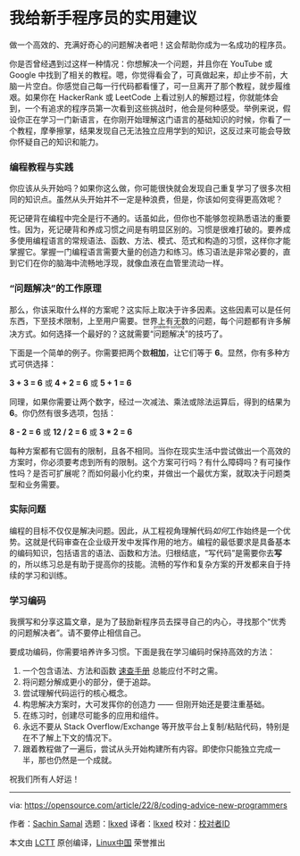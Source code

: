 [#]: subject: "My practical advice for new programmers"
[#]: via: "https://opensource.com/article/22/8/coding-advice-new-programmers"
[#]: author: "Sachin Samal https://opensource.com/users/sacsam005"
[#]: collector: "lkxed"
[#]: translator: "lkxed"
[#]: reviewer: " "
[#]: publisher: " "
[#]: url: " "

我给新手程序员的实用建议
======
做一个高效的、充满好奇心的问题解决者吧！这会帮助你成为一名成功的程序员。

你是否曾经遇到过这样一种情况：你想解决一个问题，并且你在 YouTube 或 Google 中找到了相关的教程。嗯，你觉得看会了，可真做起来，却止步不前，大脑一片空白。你感觉自己每一行代码都看懂了，可一旦离开了那个教程，就步履维艰。如果你在 HackerRank 或 LeetCode 上看过别人的解题过程，你就能体会到，一个有追求的程序员第一次看到这些挑战时，他会是何种感受。举例来说，假设你正在学习一门新语言，在你刚开始理解这门语言的基础知识的时候，你看了一个教程，摩拳擦掌，结果发现自己无法独立应用学到的知识，这反过来可能会导致你怀疑自己的知识和能力。

### 编程教程与实践

你应该从头开始吗？如果你这么做，你可能很快就会发现自己重复学习了很多次相同的知识点。虽然从头开始并不一定是种浪费，但是，你该如何变得更高效呢？

死记硬背在编程中完全是行不通的。话虽如此，但你也不能够忽视熟悉语法的重要性。因为，死记硬背和养成习惯之间是有明显区别的。习惯是很难打破的。要养成多使用编程语言的常规语法、函数、方法、模式、范式和构造的习惯，这样你才能掌握它。掌握一门编程语言需要大量的创造力和练习。练习语法是非常必要的，直到它们在你的脑海中流畅地浮现，就像血液在血管里流动一样。

### “问题解决”的工作原理

那么，你该采取什么样的方案呢？这实际上取决于许多因素。这些因素可以是任何东西，下至技术限制，上至用户需要。世界上有无数的问题，每个问题都有许多解决方式。如何选择一个最好的？这就需要<ruby>“问题解决”<rt>problem-solving</rt><ruby>的技巧了。

下面是一个简单的例子。你需要把两个数**相加**，让它们等于 **6**。显然，你有多种方式可供选择：

**3 + 3 = 6** 或 **4 + 2 = 6** 或 **5 + 1 = 6**

同理，如果你需要让两个数字，经过一次减法、乘法或除法运算后，得到的结果为 **6**。你仍然有很多选项，包括：

**8 - 2 = 6** 或 **12 / 2 = 6** 或 **3 * 2 = 6**

每种方案都有它固有的限制，且各不相同。当你在现实生活中尝试做出一个高效的方案时，你必须要考虑到所有的限制。这个方案可行吗？有什么障碍吗？有可操作性吗？是否可扩展呢？而如何最小化约束，并做出一个最优方案，就取决于问题类型和业务需要。

### 实际问题

编程的目标不仅仅是解决问题。因此，从工程视角理解代码*如何*工作始终是一个优势。这就是代码审查在企业级开发中发挥作用的地方。编程的最低要求是具备基本的编码知识，包括语言的语法、函数和方法。归根结底，“写代码”是需要你去**写**的，所以练习总是有助于提高你的技能。流畅的写作和复杂方案的开发都来自于持续的学习和训练。

### 学习编码

我撰写和分享这篇文章，是为了鼓励新程序员去探寻自己的内心，寻找那个“优秀的问题解决者”。请不要停止相信自己。

要成功编码，你需要培养许多习惯。下面是我在学习编码时保持高效的方法：

1. 一个包含语法、方法和函数 [速查手册][1] 总能应付不时之需。
2. 将问题分解成更小的部分，便于追踪。
3. 尝试理解代码运行的核心概念。
4. 构思解决方案时，大可发挥你的创造力 —— 但刚开始还是要注重基础。
5. 在练习时，创建尽可能多的应用和组件。
6. 永远不要从 Stack Overflow/Exchange 等开放平台上复制/粘贴代码，特别是在不了解上下文的情况下。
7. 跟着教程做了一遍后，尝试从头开始构建所有内容。即使你只能独立完成一半，那也仍然是一个成就。

祝我们所有人好运！

--------------------------------------------------------------------------------

via: https://opensource.com/article/22/8/coding-advice-new-programmers

作者：[Sachin Samal][a]
选题：[lkxed][b]
译者：[lkxed](https://github.com/lkxed)
校对：[校对者ID](https://github.com/校对者ID)

本文由 [LCTT](https://github.com/LCTT/TranslateProject) 原创编译，[Linux中国](https://linux.cn/) 荣誉推出

[a]: https://opensource.com/users/sacsam005
[b]: https://github.com/lkxed
[1]: https://opensource.com/downloads/cheat-sheets
